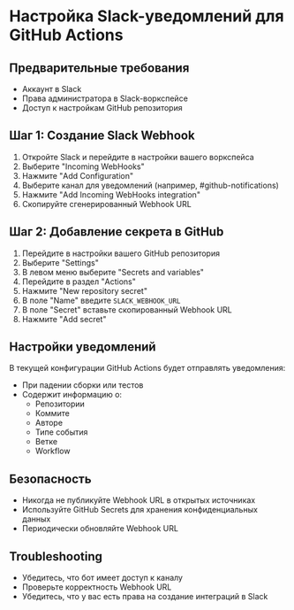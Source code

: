 # Настройка Slack-уведомлений для GitHub Actions

## Предварительные требования
- Аккаунт в Slack
- Права администратора в Slack-воркспейсе
- Доступ к настройкам GitHub репозитория

## Шаг 1: Создание Slack Webhook

1. Откройте Slack и перейдите в настройки вашего воркспейса
2. Выберите "Incoming WebHooks"
3. Нажмите "Add Configuration"
4. Выберите канал для уведомлений (например, #github-notifications)
5. Нажмите "Add Incoming WebHooks integration"
6. Скопируйте сгенерированный Webhook URL

## Шаг 2: Добавление секрета в GitHub

1. Перейдите в настройки вашего GitHub репозитория
2. Выберите "Settings"
3. В левом меню выберите "Secrets and variables"
4. Перейдите в раздел "Actions"
5. Нажмите "New repository secret"
6. В поле "Name" введите `SLACK_WEBHOOK_URL`
7. В поле "Secret" вставьте скопированный Webhook URL
8. Нажмите "Add secret"

## Настройки уведомлений

В текущей конфигурации GitHub Actions будет отправлять уведомления:
- При падении сборки или тестов
- Содержит информацию о:
  - Репозитории
  - Коммите
  - Авторе
  - Типе события
  - Ветке
  - Workflow

## Безопасность

- Никогда не публикуйте Webhook URL в открытых источниках
- Используйте GitHub Secrets для хранения конфиденциальных данных
- Периодически обновляйте Webhook URL

## Troubleshooting

- Убедитесь, что бот имеет доступ к каналу
- Проверьте корректность Webhook URL
- Убедитесь, что у вас есть права на создание интеграций в Slack

